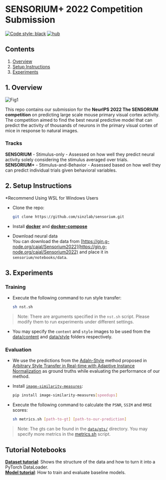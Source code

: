 # SENSORIUM+ 2022 Competition Submission

<a href="https://github.com/psf/black"><img alt="Code style: black" src="https://img.shields.io/badge/code%20style-black-000000.svg"></a>
[![hub](https://img.shields.io/badge/powered%20by-hub%20-ff5a1f.svg)](https://github.com/activeloopai/Hub)

## Contents

1. [Overview](#1-overview)
2. [Setup Instructions](#2-setup-instructions)
3. [Experiments](#3-experiments)

## 1. Overview

![Fig1](https://user-images.githubusercontent.com/102295389/205992650-ce6d5b0f-99b6-4e25-b88d-7cc7a4124925.png)

This repo contains our submission for the **NeurIPS 2022 The SENSORIUM competition** on predicting large scale mouse primary visual cortex activity.<br/>
The competition aimed to find the best neural predictive model that can predict the activity of thousands of neurons in the primary visual cortex of mice in response to natural images.

### Tracks
**SENSORIUM** - Stimulus-only - Assessed on how well they predict neural activity solely considering the stimulus averaged over trials.<br/>
**SENSORIUM+** - Stimulus-and-Behavior - Assessed based on how well they can predict individual trials given behavioral variables.

## 2. Setup Instructions
*Recommend Using WSL for Windows Users
- Clone the repo:

    ```.bash
    git clone https://github.com/sinzlab/sensorium.git
    ```

- Install [**docker**](https://docs.docker.com/get-docker/) and [**docker-compose**](https://docs.docker.com/compose/install/)

- Download neural data</br>
You can download the data from [https://gin.g-node.org/cajal/Sensorium2022](https://gin.g-node.org/cajal/Sensorium2022) and place it in `sensorium/notebooks/data`.

## 3. Experiments

### Training

- Execute the following command to run style transfer:

    ```bash
    sh nst.sh
    ```

>Note: There are arguments specified in the `nst.sh` script. Please modify them to run experiments under different settings.
- You may specify the `content` and `style` images to be used from the [data/content](data/content) and [data/style](data/style) folders respectively.

### Evaluation

- We use the predictions from the [AdaIn-Style](https://github.com/xunhuang1995/AdaIN-style) method proposed in [Arbitrary Style Transfer in Real-time with Adaptive Instance Normalization](https://arxiv.org/abs/1703.06868) as ground truths while evaluating the performance of our method.

- Install [`image-similarity-measures`](https://github.com/up42/image-similarity-measures):

    ```.bash
    pip install image-similarity-measures[speedups]
    ```

- Execute the following command to calculate the `PSNR`, `SSIM` and `RMSE` scores:

    ```.bash
    sh metrics.sh [path-to-gt] [path-to-our-prediction]
    ```

>Note: The gts can be found in the [`data/gts/`](data/gts/) directory. You may specify more metrics in the [metrics.sh](metrics.sh) script.
## Tutorial Notebooks
[**Dataset tutorial**](notebooks/dataset_tutorial/): Shows the structure of the data and how to turn it into a PyTorch DataLoader.
<br>[**Model tutorial**](notebooks/model_tutorial/): How to train and evaluate baseline models.
